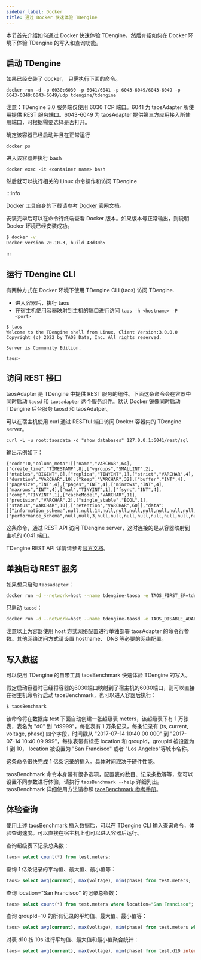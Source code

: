 ```yaml
---
sidebar_label: Docker
title: 通过 Docker 快速体验 TDengine
---
```


本节首先介绍如何通过 Docker 快速体验 TDengine，然后介绍如何在 Docker 环境下体验 TDengine 的写入和查询功能。

## 启动 TDengine

如果已经安装了 docker， 只需执行下面的命令。

```shell
docker run -d -p 6030:6030 -p 6041/6041 -p 6043-6049/6043-6049 -p 6043-6049:6043-6049/udp tdengine/tdengine
```

注意：TDengine 3.0 服务端仅使用 6030 TCP 端口。6041 为 taosAdapter 所使用提供 REST 服务端口。6043-6049 为 taosAdapter 提供第三方应用接入所使用端口，可根据需要选择是否打开。

确定该容器已经启动并且在正常运行

```shell
docker ps
```

进入该容器并执行 bash

```shell
docker exec -it <container name> bash
```

然后就可以执行相关的 Linux 命令操作和访问 TDengine

:::info

Docker 工具自身的下载请参考 [Docker 官网文档](https://docs.docker.com/get-docker/)。

安装完毕后可以在命令行终端查看 Docker 版本。如果版本号正常输出，则说明 Docker 环境已经安装成功。

```bash
$ docker -v
Docker version 20.10.3, build 48d30b5
```

:::

## 运行 TDengine CLI

有两种方式在 Docker 环境下使用 TDengine CLI (taos) 访问 TDengine. 
- 进入容器后，执行 taos 
- 在宿主机使用容器映射到主机的端口进行访问 `taos -h <hostname> -P <port>`

```
$ taos
Welcome to the TDengine shell from Linux, Client Version:3.0.0.0
Copyright (c) 2022 by TAOS Data, Inc. All rights reserved.

Server is Community Edition.

taos> 

```

## 访问 REST 接口

taosAdapter 是 TDengine 中提供 REST 服务的组件。下面这条命令会在容器中同时启动 `taosd` 和 `taosadapter` 两个服务组件。默认 Docker 镜像同时启动 TDengine 后台服务 taosd 和 taosAdatper。

可以在宿主机使用 curl 通过 RESTful 端口访问 Docker 容器内的 TDengine server。

```
curl -L -u root:taosdata -d "show databases" 127.0.0.1:6041/rest/sql
```

输出示例如下：

```
{"code":0,"column_meta":[["name","VARCHAR",64],["create_time","TIMESTAMP",8],["vgroups","SMALLINT",2],["ntables","BIGINT",8],["replica","TINYINT",1],["strict","VARCHAR",4],["duration","VARCHAR",10],["keep","VARCHAR",32],["buffer","INT",4],["pagesize","INT",4],["pages","INT",4],["minrows","INT",4],["maxrows","INT",4],["wal","TINYINT",1],["fsync","INT",4],["comp","TINYINT",1],["cacheModel","VARCHAR",11],["precision","VARCHAR",2],["single_stable","BOOL",1],["status","VARCHAR",10],["retention","VARCHAR",60]],"data":[["information_schema",null,null,14,null,null,null,null,null,null,null,null,null,null,null,null,null,null,null,null,"ready"],["performance_schema",null,null,3,null,null,null,null,null,null,null,null,null,null,null,null,null,null,null,null,"ready"]],"rows":2}
```

这条命令，通过 REST API 访问 TDengine server，这时连接的是从容器映射到主机的 6041 端口。

TDengine REST API 详情请参考[官方文档](/reference/rest-api/)。

## 单独启动 REST 服务

如果想只启动 `taosadapter`：

```bash
docker run -d --network=host --name tdengine-taosa -e TAOS_FIRST_EP=tdengine-taosd tdengine/tdengine:3.0.0.0 taosadapter
```

只启动 `taosd`：

```bash
docker run -d --network=host --name tdengine-taosd -e TAOS_DISABLE_ADAPTER=true tdengine/tdengine:3.0.0.0
```

注意以上为容器使用 host 方式网络配置进行单独部署 taosAdapter 的命令行参数。其他网络访问方式请设置 hostname、 DNS 等必要的网络配置。

## 写入数据

可以使用 TDengine 的自带工具 taosBenchmark 快速体验 TDengine 的写入。

假定启动容器时已经将容器的6030端口映射到了宿主机的6030端口，则可以直接在宿主机命令行启动 taosBenchmark，也可以进入容器后执行：

   ```bash
   $ taosBenchmark
   
   ```

   该命令将在数据库 test 下面自动创建一张超级表 meters，该超级表下有 1 万张表，表名为 "d0" 到 "d9999"，每张表有 1 万条记录，每条记录有 (ts, current, voltage, phase) 四个字段，时间戳从 "2017-07-14 10:40:00 000" 到 "2017-07-14 10:40:09 999"，每张表带有标签 location 和 groupId，groupId 被设置为 1 到 10， location 被设置为 "San Francisco" 或者 "Los Angeles"等城市名称。

   这条命令很快完成 1 亿条记录的插入。具体时间取决于硬件性能。

   taosBenchmark 命令本身带有很多选项，配置表的数目、记录条数等等，您可以设置不同参数进行体验，请执行 `taosBenchmark --help` 详细列出。taosBenchmark 详细使用方法请参照 [taosBenchmark 参考手册](../../reference/taosbenchmark)。

## 体验查询

使用上述 taosBenchmark 插入数据后，可以在 TDengine CLI 输入查询命令，体验查询速度。可以直接在宿主机上也可以进入容器后运行。

查询超级表下记录总条数：

```sql
taos> select count(*) from test.meters;
```

查询 1 亿条记录的平均值、最大值、最小值等：

```sql
taos> select avg(current), max(voltage), min(phase) from test.meters;
```

查询 location="San Francisco" 的记录总条数：

```sql
taos> select count(*) from test.meters where location="San Francisco";
```

查询 groupId=10 的所有记录的平均值、最大值、最小值等：

```sql
taos> select avg(current), max(voltage), min(phase) from test.meters where groupId=10;
```

对表 d10 按 10s 进行平均值、最大值和最小值聚合统计：

```sql
taos> select avg(current), max(voltage), min(phase) from test.d10 interval(10s);
```
